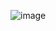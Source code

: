 ![image](https://user-images.githubusercontent.com/77496081/145509223-ae1f5f25-fddc-4e3d-891d-f10b01bfc7d0.png)
